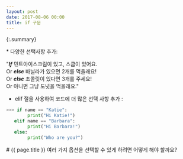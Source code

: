 ```yaml
---
layout: post
date: 2017-08-06 00:00
title: if 구문
---
```


{:.summary}

<div id="ppt" markdown="1">
* 다양한 선택사항 추가:

"***If*** 민트아이스크림이 있고, 스쿱이 있어요.<br/>
    Or ***else*** 바닐라가 있으면 2개를 먹을래요!<br/>
    Or ***else*** 초콜릿이 있다면 3개를 주세요!<br/>
    Or 아니면 그냥 도넛을 먹을래요."

* elif 절을 사용하여 코드에 더 많은 선택 사항 추가 :

```python
>>> if name == "Katie":
        print("Hi Katie!")
   elif name == "Barbara":
        print("Hi Barbara!")
   else:
        print("Who are you?")
```
</div>


<div id="desc" markdown="1">
# {{ page.title }}
여러 가지 옵션을 선택할 수 있게 하려면 어떻게 해야 할까요?
</div>